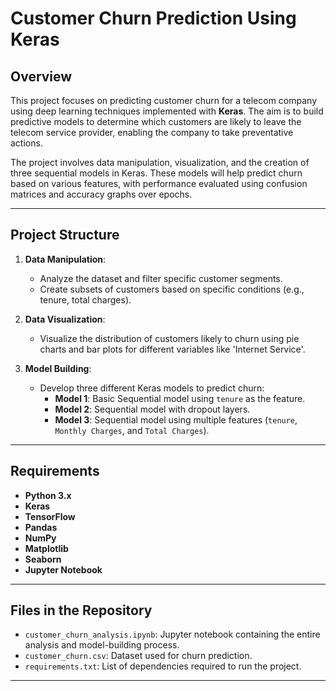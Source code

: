 # Customer Churn Prediction Using Keras

## Overview

This project focuses on predicting customer churn for a telecom company using deep learning techniques implemented with **Keras**. The aim is to build predictive models to determine which customers are likely to leave the telecom service provider, enabling the company to take preventative actions.

The project involves data manipulation, visualization, and the creation of three sequential models in Keras. These models will help predict churn based on various features, with performance evaluated using confusion matrices and accuracy graphs over epochs.

---

## Project Structure

1. **Data Manipulation**: 
   - Analyze the dataset and filter specific customer segments.
   - Create subsets of customers based on specific conditions (e.g., tenure, total charges).
  
2. **Data Visualization**: 
   - Visualize the distribution of customers likely to churn using pie charts and bar plots for different variables like 'Internet Service'.

3. **Model Building**: 
   - Develop three different Keras models to predict churn:
     - **Model 1**: Basic Sequential model using `tenure` as the feature.
     - **Model 2**: Sequential model with dropout layers.
     - **Model 3**: Sequential model using multiple features (`tenure`, `Monthly Charges`, and `Total Charges`).

---

## Requirements

- **Python 3.x**
- **Keras**
- **TensorFlow**
- **Pandas**
- **NumPy**
- **Matplotlib**
- **Seaborn**
- **Jupyter Notebook**

---

## Files in the Repository

- `customer_churn_analysis.ipynb`: Jupyter notebook containing the entire analysis and model-building process.
- `customer_churn.csv`: Dataset used for churn prediction.
- `requirements.txt`: List of dependencies required to run the project.

---

